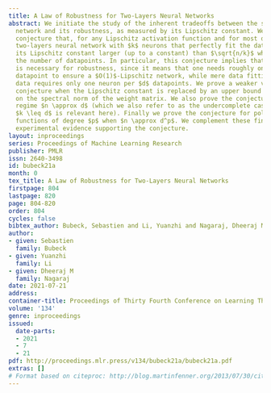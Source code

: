 ```yaml
---
title: A Law of Robustness for Two-Layers Neural Networks
abstract: We initiate the study of the inherent tradeoffs between the size of a neural
  network and its robustness, as measured by its Lipschitz constant. We make a precise
  conjecture that, for any Lipschitz activation function and for most datasets, any
  two-layers neural network with $k$ neurons that perfectly fit the data must have
  its Lipschitz constant larger (up to a constant) than $\sqrt{n/k}$ where $n$ is
  the number of datapoints. In particular, this conjecture implies that overparametrization
  is necessary for robustness, since it means that one needs roughly one neuron per
  datapoint to ensure a $O(1)$-Lipschitz network, while mere data fitting of $d$-dimensional
  data requires only one neuron per $d$ datapoints. We prove a weaker version of this
  conjecture when the Lipschitz constant is replaced by an upper bound on it based
  on the spectral norm of the weight matrix. We also prove the conjecture in the high-dimensional
  regime $n \approx d$ (which we also refer to as the undercomplete case, since only
  $k \leq d$ is relevant here). Finally we prove the conjecture for polynomial activation
  functions of degree $p$ when $n \approx d^p$. We complement these findings with
  experimental evidence supporting the conjecture.
layout: inproceedings
series: Proceedings of Machine Learning Research
publisher: PMLR
issn: 2640-3498
id: bubeck21a
month: 0
tex_title: A Law of Robustness for Two-Layers Neural Networks
firstpage: 804
lastpage: 820
page: 804-820
order: 804
cycles: false
bibtex_author: Bubeck, Sebastien and Li, Yuanzhi and Nagaraj, Dheeraj M
author:
- given: Sebastien
  family: Bubeck
- given: Yuanzhi
  family: Li
- given: Dheeraj M
  family: Nagaraj
date: 2021-07-21
address:
container-title: Proceedings of Thirty Fourth Conference on Learning Theory
volume: '134'
genre: inproceedings
issued:
  date-parts:
  - 2021
  - 7
  - 21
pdf: http://proceedings.mlr.press/v134/bubeck21a/bubeck21a.pdf
extras: []
# Format based on citeproc: http://blog.martinfenner.org/2013/07/30/citeproc-yaml-for-bibliographies/
---
```

